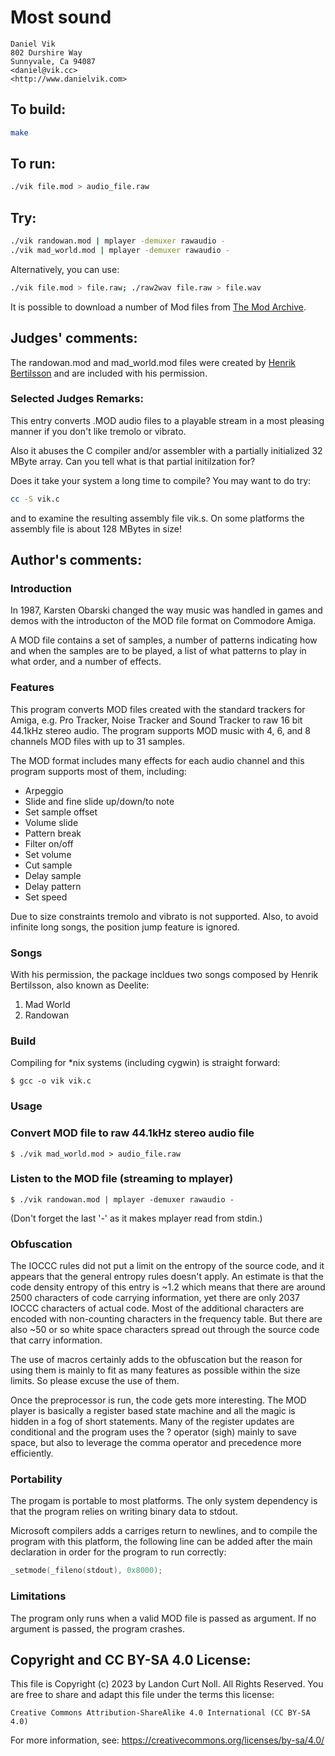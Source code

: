 # Most sound

    Daniel Vik  
    802 Durshire Way  
    Sunnyvale, Ca 94087  
    <daniel@vik.cc>  
    <http://www.danielvik.com>  

## To build:

```sh
make
```

## To run:

```sh
./vik file.mod > audio_file.raw
```

## Try:

```sh
./vik randowan.mod | mplayer -demuxer rawaudio -
./vik mad_world.mod | mplayer -demuxer rawaudio -
```

Alternatively, you can use:

```sh
./vik file.mod > file.raw; ./raw2wav file.raw > file.wav 
```

It is possible to download a number of Mod files from [The Mod Archive](http://modarchive.org).

## Judges' comments:

The randowan.mod and mad_world.mod files were created by
[Henrik Bertilsson](http://www.translucentboy.com) and
are included with his permission.

### Selected Judges Remarks:

This entry converts .MOD audio files to a playable stream
in a most pleasing manner if you don't like tremolo or vibrato.

Also it abuses the C compiler and/or assembler with a partially
initialized 32 MByte array.   Can you tell what is that partial
initilzation for?

Does it take your system a long time to compile?  You may want to do try:

```sh
cc -S vik.c
```

and to examine the resulting assembly file vik.s.  On some platforms
the assembly file is about 128 MBytes in size!

## Author's comments:

### Introduction

In 1987,  Karsten Obarski changed the way music was handled in games and
demos with the introducton of the MOD file format on Commodore Amiga.

A MOD file contains a set of samples,   a number of patterns  indicating
how and when the samples  are to be played,   a list of what patterns to
play in what order, and a number of effects.

### Features

This program converts MOD files  created  with the standard trackers for
Amiga,  e.g. Pro Tracker,  Noise Tracker and Sound Tracker to raw 16 bit
44.1kHz stereo audio.   The program  supports MOD music with 4, 6, and 8
channels MOD files with up to 31 samples.

The MOD format includes  many effects  for each  audio channel  and this
program supports most of them, including:

  * Arpeggio
  * Slide and fine slide up/down/to note
  * Set sample offset
  * Volume slide
  * Pattern break
  * Filter on/off
  * Set volume
  * Cut sample
  * Delay sample
  * Delay pattern
  * Set speed

Due to size constraints tremolo and vibrato is not supported.   Also, to
avoid infinite long songs, the position jump feature is ignored.

### Songs

With his permission, the package incldues two songs composed by Henrik
Bertilsson, also known as Deelite:

  1. Mad World
  2. Randowan


### Build

Compiling for *nix systems (including cygwin) is straight forward:

    $ gcc -o vik vik.c

### Usage

### Convert MOD file to raw 44.1kHz stereo audio file

    $ ./vik mad_world.mod > audio_file.raw

### Listen to the MOD file (streaming to mplayer)

    $ ./vik randowan.mod | mplayer -demuxer rawaudio -

(Don't forget the last '-' as it makes mplayer read from stdin.)

### Obfuscation

The IOCCC rules did not put a limit  on the entropy of the  source code,
and it appears that the general entropy rules doesn't apply. An estimate
is that the code density entropy of this entry is ~1.2 which means  that
there are around 2500 characters of code carrying information, yet there
are only 2037 IOCCC characters of actual code.    Most of the additional
characters are  encoded with  non-counting characters  in the  frequency
table.   But there are also ~50 or so  white space characters spread out
through the source code that carry information.

The use of macros  certainly adds  to the obfuscation but the reason for
using them is mainly to fit as many features as possible within the size
limits. So please excuse the use of them.

Once the preprocessor is run,  the code gets more interesting.   The MOD
player is basically a register based state machine and all the magic  is
hidden in a fog of short statements.   Many of the register  updates are
conditional  and the program  uses the ? operator (sigh) mainly  to save
space,   but also to leverage  the comma operator  and  precedence  more
efficiently.

### Portability

The progam is portable to most platforms.  The only system dependency is
that the program relies on writing binary data to stdout.

Microsoft compilers adds a carriges return to newlines,   and to compile
the program with this platform,   the following line  can be added after
the main declaration in order for the program to run correctly:

```c
_setmode(_fileno(stdout), 0x8000);
```

### Limitations

The program  only runs when  a valid  MOD file is passed as argument. If
no argument is passed, the program crashes.

## Copyright and CC BY-SA 4.0 License:

This file is Copyright (c) 2023 by Landon Curt Noll.  All Rights Reserved.
You are free to share and adapt this file under the terms this license:

    Creative Commons Attribution-ShareAlike 4.0 International (CC BY-SA 4.0)

For more information, see: https://creativecommons.org/licenses/by-sa/4.0/
